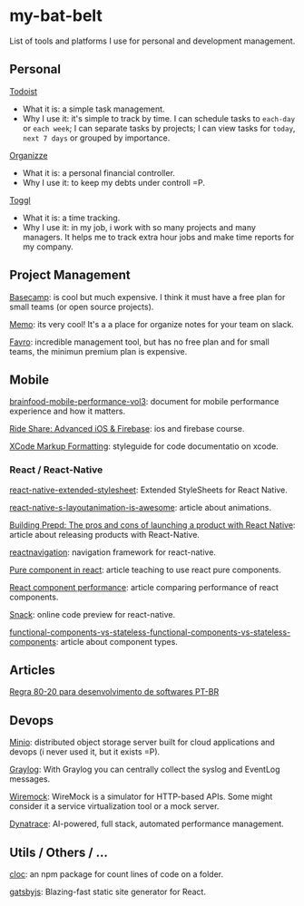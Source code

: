 # my-bat-belt
List of tools and platforms I use for personal and development management.

## Personal
[Todoist](https://todoist.com)
* What it is: a simple task management.
* Why I use it: it's simple to track by time. I can schedule tasks to `each-day` or `each week`; I can separate tasks by projects; I can view tasks for `today`, `next 7 days` or grouped by importance.

[Organizze](https://www.organizze.com.br/)
* What it is: a personal financial controller.
* Why I use it: to keep my debts under controll =P.

[Toggl](https://www.toggl.com)
* What it is: a time tracking.
* Why I use it: in my job, i work with so many projects and many managers. It helps me to track extra hour jobs and make time reports for my company.


## Project Management
[Basecamp](https://basecamp.com/): is cool but much expensive. I think it must have a free plan for small teams (or open source projects).

[Memo](https://memo.ai/): its very cool! It's a a place for organize notes for your team on slack.

[Favro](https://favro.com): incredible management tool, but has no free plan and for small teams, the minimun premium plan is expensive.

## Mobile
[brainfood-mobile-performance-vol3](http://www.awwwards.org/brainfood-mobile-performance-vol3.pdf): document for mobile performance experience and how it matters.

[Ride Share: Advanced iOS & Firebase](https://devslopes.com/course/5924b5b7bb0e6676e21e5ca9?utm_source=yotpo&utm_medium=facebook&utm_campaign=social_push): ios and firebase course.

[XCode Markup Formatting](https://developer.apple.com/library/content/documentation/Xcode/Reference/xcode_markup_formatting_ref/index.html): styleguide for code documentatio on xcode.

### React / React-Native
[react-native-extended-stylesheet](https://github.com/vitalets/react-native-extended-stylesheet): Extended StyleSheets for React Native.

[react-native-s-layoutanimation-is-awesome](https://medium.com/@Jpoliachik/react-native-s-layoutanimation-is-awesome-4a4d317afd3e): article about animations.

[Building Prepd: The pros and cons of launching a product with React Native](https://hanno.co/blog/prepd-pros-cons-react-native/?utm_source=reactdigest&utm_medium=email&utm_campaign=featured): article about releasing products with React-Native.

[reactnavigation](https://reactnavigation.org/): navigation framework for react-native.

[Pure component in react](https://60devs.com/pure-component-in-react.html): article teaching to use react pure components.

[React component performance](https://moduscreate.com/react_component_rendering_performance/): article comparing performance of react components.

[Snack](https://snack.expo.io/): online code preview for react-native.

[functional-components-vs-stateless-functional-components-vs-stateless-components](https://tylermcginnis.com/functional-components-vs-stateless-functional-components-vs-stateless-components/): article about component types.


## Articles
[Regra 80-20 para desenvolvimento de softwares PT-BR](https://imasters.com.br/desenvolvimento/aplicando-regra-8020-ao-desenvolvimento-de-software/?trace=1519021197&source=single)


## Devops
[Minio](https://minio.io/): distributed object storage server built for cloud applications and devops (i never used it, but it exists =P).

[Graylog](https://www.graylog.org/): With Graylog you can centrally collect the syslog and EventLog messages.

[Wiremock](http://wiremock.org/): WireMock is a simulator for HTTP-based APIs. Some might consider it a service virtualization tool or a mock server.

[Dynatrace](https://www.dynatrace.com/): AI-powered, full stack, automated performance management.

## Utils / Others / ...
[cloc](https://www.npmjs.com/package/cloc): an npm package for count lines of code on a folder.

[gatsbyjs](https://www.gatsbyjs.org/): Blazing-fast static site generator for React.
